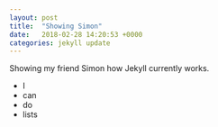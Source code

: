 ```yaml
---
layout: post
title:  "Showing Simon"
date:   2018-02-28 14:20:53 +0000
categories: jekyll update
---
```

Showing my friend Simon how Jekyll currently works.

* I 
* can
* do
* lists